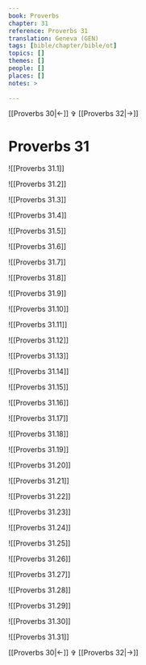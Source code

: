 ```yaml
---
book: Proverbs
chapter: 31
reference: Proverbs 31
translation: Geneva (GEN)
tags: [bible/chapter/bible/ot]
topics: []
themes: []
people: []
places: []
notes: >
  
---
```


[[Proverbs 30|<-]] ✞ [[Proverbs 32|->]]

# Proverbs 31

![[Proverbs 31.1]]

![[Proverbs 31.2]]

![[Proverbs 31.3]]

![[Proverbs 31.4]]

![[Proverbs 31.5]]

![[Proverbs 31.6]]

![[Proverbs 31.7]]

![[Proverbs 31.8]]

![[Proverbs 31.9]]

![[Proverbs 31.10]]

![[Proverbs 31.11]]

![[Proverbs 31.12]]

![[Proverbs 31.13]]

![[Proverbs 31.14]]

![[Proverbs 31.15]]

![[Proverbs 31.16]]

![[Proverbs 31.17]]

![[Proverbs 31.18]]

![[Proverbs 31.19]]

![[Proverbs 31.20]]

![[Proverbs 31.21]]

![[Proverbs 31.22]]

![[Proverbs 31.23]]

![[Proverbs 31.24]]

![[Proverbs 31.25]]

![[Proverbs 31.26]]

![[Proverbs 31.27]]

![[Proverbs 31.28]]

![[Proverbs 31.29]]

![[Proverbs 31.30]]

![[Proverbs 31.31]]

[[Proverbs 30|<-]] ✞ [[Proverbs 32|->]]
